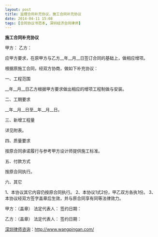 ```yaml
---
layout: post
title: 监理合同补充协议，施工合同补充协议
date: 2014-04-11 15:08
tags: [合同协议书范本, 深圳经济合同律师]
---
```

<strong>施工合同补充协议</strong>

甲方：
乙方：

应甲方要求，在原甲方与乙方__年__月__日签订合同的基础上，做相应增项。

根据原施工合同，经双方协商，做如下补充协议：

一、工程范围

__年__月__日乙方根据甲方要求做出相应的增项工程制做与安装。

二、工期要求

__年__月__日至__年__月__日。

三、新增工程量

详见附表。

四、质量要求

按原合同承诺履行与参考甲方设计师提供施工标准。

五、付款方式

按原合同执行。

六、其它

1、本协议其它内容仍按原合同执行。
2、本协议1式2份，甲乙双方各执1份。
3、本协议经双方签字盖章后生效，并与原合同享有同等法律效力。

甲方：（盖章）
法定代表人：
签约日期：

乙方：（盖章）
法定代表人：
签约日期：


<a href="http://www.wangpingan.com/">深圳律师咨询</a>：<a href="http://www.wangpingan.com/">http://www.wangpingan.com/</a>

